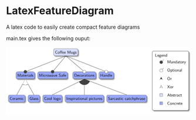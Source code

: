# LatexFeatureDiagram
A latex code to easily create compact feature diagrams

main.tex gives the following ouput:

![main.tex output](FeatureDiagram.png)

